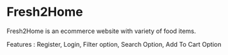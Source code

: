 # Fresh2Home

Fresh2Home is an ecommerce website with variety of food items.

Features : Register, Login, Filter option, Search Option, Add To Cart Option 
